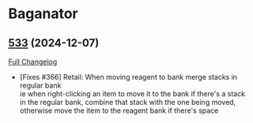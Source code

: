# Baganator

## [533](https://github.com/Baganator/Baganator/tree/533) (2024-12-07)
[Full Changelog](https://github.com/Baganator/Baganator/compare/532...533) 

- [Fixes #366] Retail: When moving reagent to bank merge stacks in regular bank  
    ie when right-clicking an item to move it to the bank if there's a stack  
    in the regular bank, combine that stack with the one being moved,  
    otherwise move the item to the reagent bank if there's space  
